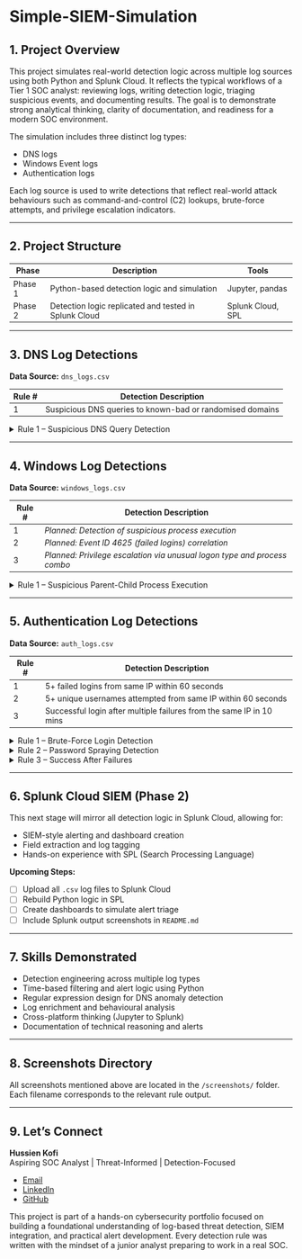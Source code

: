 # Simple-SIEM-Simulation

## 1. Project Overview

This project simulates real-world detection logic across multiple log sources using both Python and Splunk Cloud. It reflects the typical workflows of a Tier 1 SOC analyst: reviewing logs, writing detection logic, triaging suspicious events, and documenting results. The goal is to demonstrate strong analytical thinking, clarity of documentation, and readiness for a modern SOC environment.

The simulation includes three distinct log types:
- DNS logs
- Windows Event logs
- Authentication logs

Each log source is used to write detections that reflect real-world attack behaviours such as command-and-control (C2) lookups, brute-force attempts, and privilege escalation indicators.

---

## 2. Project Structure

| Phase      | Description                                          | Tools             |
|------------|------------------------------------------------------|-------------------|
| Phase 1    | Python-based detection logic and simulation          | Jupyter, pandas   |
| Phase 2    | Detection logic replicated and tested in Splunk Cloud| Splunk Cloud, SPL |

---

## 3. DNS Log Detections  
**Data Source:** `dns_logs.csv`

| Rule # | Detection Description |
|--------|------------------------|
| 1 | Suspicious DNS queries to known-bad or randomised domains |

<details>
<summary>Rule 1 – Suspicious DNS Query Detection</summary>

**Analyst Note:**  
This rule identifies potentially malicious DNS requests. It looks for domains that contain suspicious keywords (e.g., `.ru`, `.xyz`, `malicious`) or appear to be base64-like encoded strings. These types of queries are often linked to malware attempting to contact its command-and-control servers.

To reduce noise, we also filter for DNS response codes like `NXDOMAIN` or `SERVFAIL`, which indicate failed lookups—often a sign of malware probing for non-existent domains.

**Logic Summary:**
- Search for suspicious TLDs and strings
- Match base64-style domains using regex
- Filter only failed DNS lookups to reduce false positives

<details>
<summary>View DNS Rule 1 Screenshots</summary>

_Preview of Raw DNS Logs_  
![Preview](screenshots/jupyter/dns/dns_logs_preview.png)

_Suspicious Queries (Part 1)_  
![Part 1](screenshots/jupyter/dns/dns_rule1_suspicious_queries(1).png)

_Suspicious Queries (Part 2)_  
![Part 2](screenshots/jupyter/dns/dns_rule1_suspicious_queries(2).png)

</details>

</details>

---

## 4. Windows Log Detections  
**Data Source:** `windows_logs.csv`

| Rule # | Detection Description |
|--------|------------------------|
| 1 | _Planned: Detection of suspicious process execution_ |
| 2 | _Planned: Event ID 4625 (failed logins) correlation_ |
| 3 | _Planned: Privilege escalation via unusual logon type and process combo_ |

<details>
<summary>Rule 1 – Suspicious Parent-Child Process Execution</summary>

**Analyst Note:**  
This detection flags potentially malicious behaviour where a trusted parent process (like `explorer.exe`, `winword.exe`, or `outlook.exe`) spawns suspicious child processes such as `powershell.exe`, `cmd.exe`, or `certutil.exe`. These combinations often indicate post-exploitation activity, phishing payloads, or living-off-the-land (LOLBins) abuse.

**Logic Summary:**
- Create a simulated `parent_process` column (real-world logs should contain this field)
- Convert all process names to lowercase for reliable comparison
- Filter rows where the parent is trusted and child is suspicious
- Alert if any such parent-child pair is found

<details>
<summary>View Windows Rule 1 Screenshots</summary>

_Preview of Raw Windows Logs_  
![Preview](screenshots/jupyter/windows/windows_logs_preview.png)

_Detection Logic (Part 1)_  
![Logic](screenshots/jupyter/windows/windows_rule1_logic.png)

_Detection Output (Part 2)_  
![Output](screenshots/jupyter/windows/windows_rule1_output.png)

</details>

</details>


---

## 5. Authentication Log Detections  
**Data Source:** `auth_logs.csv`

| Rule # | Detection Description |
|--------|------------------------|
| 1 | 5+ failed logins from same IP within 60 seconds |
| 2 | 5+ unique usernames attempted from same IP within 60 seconds |
| 3 | Successful login after multiple failures from the same IP in 10 mins |

<details>
<summary>Rule 1 – Brute-Force Login Detection</summary>

**Analyst Note:**  
This rule identifies brute-force behaviour by flagging 5 or more failed login attempts from the same IP address within one minute. This is a common first step in account compromise attempts.

**Logic Summary:**
- Filter logins with status 'FAIL'
- Group by source IP and timestamp
- Trigger alert if 5+ events occur within 60 seconds

**Screenshot:**  
_Add relevant screenshot from `auth_rule1_bruteforce_output.png`_

</details>

<details>
<summary>Rule 2 – Password Spraying Detection</summary>

**Analyst Note:**  
Detects horizontal spraying attacks where multiple usernames are targeted from one IP in a short window. Unlike brute-force, this technique avoids locking any one account but still tests weak passwords.

**Logic Summary:**
- Count unique usernames attempted from one IP
- Trigger alert if 5+ usernames are attempted in 1 minute

**Screenshot:**  
_Add relevant screenshot from `auth_rule2_passwordspray_output.png`_

</details>

<details>
<summary>Rule 3 – Success After Failures</summary>

**Analyst Note:**  
Flags suspicious successful logins that were immediately preceded by 3 or more failures from the same source IP within the past 10 minutes. This pattern often indicates a guessed or compromised password.

**Logic Summary:**
- Check if a success is preceded by recent failures
- Filter for same IP and narrow time window

**Screenshot:**  
_Add relevant screenshot from `auth_rule3_success_after_fail.png`_

</details>

---

## 6. Splunk Cloud SIEM (Phase 2)

This next stage will mirror all detection logic in Splunk Cloud, allowing for:
- SIEM-style alerting and dashboard creation
- Field extraction and log tagging
- Hands-on experience with SPL (Search Processing Language)

**Upcoming Steps:**
- [ ] Upload all `.csv` log files to Splunk Cloud
- [ ] Rebuild Python logic in SPL
- [ ] Create dashboards to simulate alert triage
- [ ] Include Splunk output screenshots in `README.md`

---

## 7. Skills Demonstrated

- Detection engineering across multiple log types
- Time-based filtering and alert logic using Python
- Regular expression design for DNS anomaly detection
- Log enrichment and behavioural analysis
- Cross-platform thinking (Jupyter to Splunk)
- Documentation of technical reasoning and alerts

---

## 8. Screenshots Directory

All screenshots mentioned above are located in the `/screenshots/` folder. Each filename corresponds to the relevant rule output.

---

## 9. Let’s Connect

**Hussien Kofi**  
Aspiring SOC Analyst | Threat-Informed | Detection-Focused

- [Email](mailto:Hussienkofi@gmail.com)  
- [LinkedIn](https://www.linkedin.com/in/hussien-kofi-99a012330/)  
- [GitHub](https://github.com/Hussien-K11)

This project is part of a hands-on cybersecurity portfolio focused on building a foundational understanding of log-based threat detection, SIEM integration, and practical alert development. Every detection rule was written with the mindset of a junior analyst preparing to work in a real SOC.
